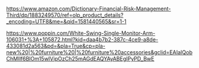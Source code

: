 https://www.amazon.com/Dictionary-Financial-Risk-Management-Third/dp/1883249570/ref=olp_product_details?_encoding=UTF8&me=&qid=1581440565&sr=1-1



https://www.poppin.com/White-Swing-Single-Monitor-Arm-106031+%3A+105872.html?kid=daa4b7b2-387c-4ce9-a8de-433081d2a563&pd=&pla=True&cp=pla-new%20|%20furniture%20|%20furniture%20accessories&gclid=EAIaIQobChMIlf6BlOm15wIVipOzCh25mAGdEAQYAyABEgIPyPD_BwE
